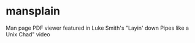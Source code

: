 # mansplain
Man page PDF viewer featured in Luke Smith's "Layin' down Pipes like a Unix Chad" video
